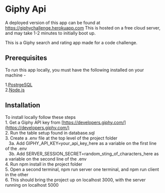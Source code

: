 # Giphy Api

A deployed version of this app can be found at <a href="https://giphychallenge.herokuapp.com/" target="_blank">https://giphychallenge.herokuapp.com</a> 
This is hosted on a free cloud server, and may take 1-2 minutes to initially boot up.

This is a Giphy search and rating app made for a code challenge.

## Prerequisites
To run this app locally, you must have the following installed on your machine -

  1.[PostrgeSQL](https://www.postgresql.org/)   
  2.[Node.js](https://nodejs.org/en/)   


##  Installation  

To install locally follow these steps  
  	1. Get a Giphy API key from [https://developers.giphy.com/](https://developers.giphy.com/)     
	2. Run the table setup found in database.sql  
	3. Create a .env file at the top level of the project folder    
	&nbsp;&nbsp; 3a. Add   GIPHY_API_KEY=your_api_key_here   as a variable on the first line of the .env     
    	&nbsp;&nbsp; 3b. Add   SERVER_SESSION_SECRET=random_sting_of_characters_here   as a variable on the second line of the .env     
	4. Run npm install in the project folder  
	5. Open a second terminal,  npm run server one terminal, and npm run client in the other      
	6. This should bring the project up on localhost 3000, with the server running on localhost 5000  

